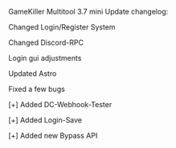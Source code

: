 GameKiller Multitool 3.7 mini Update changelog:

Changed Login/Register System

Changed Discord-RPC

Login gui adjustments

Updated Astro

Fixed a few bugs

[+] Added DC-Webhook-Tester

[+] Added Login-Save

[+] Added new Bypass API
